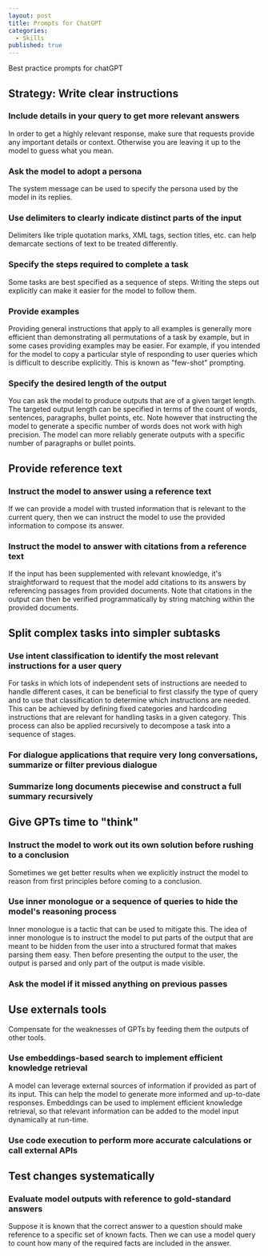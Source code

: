 ```yaml
---
layout: post
title: Prompts for ChatGPT
categories:
  - Skills
published: true
---
```


Best practice prompts for chatGPT

## Strategy: Write clear instructions

### Include details in your query to get more relevant answers

In order to get a highly relevant response, make sure that requests provide any important details or context. Otherwise you are leaving it up to the model to guess what you mean.

### Ask the model to adopt a persona

The system message can be used to specify the persona used by the model in its replies.

### Use delimiters to clearly indicate distinct parts of the input

Delimiters like triple quotation marks, XML tags, section titles, etc. can help demarcate sections of text to be treated differently.

### Specify the steps required to complete a task

Some tasks are best specified as a sequence of steps. Writing the steps out explicitly can make it easier for the model to follow them.

### Provide examples

Providing general instructions that apply to all examples is generally more efficient than demonstrating all permutations of a task by example, but in some cases providing examples may be easier. For example, if you intended for the model to copy a particular style of responding to user queries which is difficult to describe explicitly. This is known as "few-shot" prompting.

### Specify the desired length of the output

You can ask the model to produce outputs that are of a given target length. The targeted output length can be specified in terms of the count of words, sentences, paragraphs, bullet points, etc. Note however that instructing the model to generate a specific number of words does not work with high precision. The model can more reliably generate outputs with a specific number of paragraphs or bullet points.

## Provide reference text

### Instruct the model to answer using a reference text

If we can provide a model with trusted information that is relevant to the current query, then we can instruct the model to use the provided information to compose its answer.

### Instruct the model  to answer with citations from a reference text

If the input has been supplemented with relevant knowledge, it's straightforward to request that the model add citations to its answers by referencing passages from provided documents. Note that citations in the output can then be verified programmatically by string matching within the provided documents.

## Split complex tasks into simpler subtasks

### Use intent classification to identify the most relevant instructions for a user query

For tasks in which lots of independent sets of instructions are needed to handle different cases, it can be beneficial to first classify the type of query and to use that classification to determine which instructions are needed. This can be achieved by defining fixed categories and hardcoding instructions that are relevant for handling tasks in a given category. This process can also be applied recursively to decompose a task into a sequence of stages.

### For dialogue applications that require very long conversations, summarize or filter previous dialogue

### Summarize long documents piecewise and construct a full summary recursively

## Give GPTs time to "think"

### Instruct the model to work out its own solution before rushing to a conclusion

Sometimes we get better results when we explicitly instruct the model to reason from first principles before coming to a conclusion.

### Use inner monologue or a sequence of queries to hide the model's reasoning process

Inner monologue is a tactic that can be used to mitigate this. The idea of inner monologue is to instruct the model to put parts of the output that are meant to be hidden from the user into a structured format that makes parsing them easy. Then before presenting the output to the user, the output is parsed and only part of the output is made visible.

### Ask the model if it missed anything on previous passes

## Use externals tools

Compensate for the weaknesses of GPTs by feeding them the outputs of other tools.

### Use embeddings-based search to implement efficient knowledge retrieval

A model can leverage external sources of information if provided as part of its input. This can help the model to generate more informed and up-to-date responses. Embeddings can be used to implement efficient knowledge retrieval, so that relevant information can be added to the model input dynamically at run-time.

### Use code execution to perform more accurate calculations or call external APIs

## Test changes systematically

### Evaluate model outputs with reference to gold-standard answers

Suppose it is known that the correct answer to a question should make reference to a specific set of known facts. Then we can use a model query to count how many of the required facts are included in the answer.